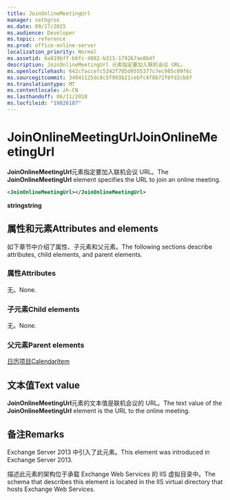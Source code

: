```yaml
---
title: JoinOnlineMeetingUrl
manager: sethgros
ms.date: 09/17/2015
ms.audience: Developer
ms.topic: reference
ms.prod: office-online-server
localization_priority: Normal
ms.assetid: 6a819bff-b6fc-4082-b311-179267ae8b4f
description: JoinOnlineMeetingUrl 元素指定要加入联机会议 URL。
ms.openlocfilehash: 642cfaccefc5342f705d9555377c7ec985c09f6c
ms.sourcegitcommit: 34041125dc8c5f993b21cebfc4f8b72f0fd2cb6f
ms.translationtype: MT
ms.contentlocale: zh-CN
ms.lasthandoff: 06/11/2018
ms.locfileid: "19826187"
---
```

# <a name="joinonlinemeetingurl"></a><span data-ttu-id="eda8e-103">JoinOnlineMeetingUrl</span><span class="sxs-lookup"><span data-stu-id="eda8e-103">JoinOnlineMeetingUrl</span></span>

<span data-ttu-id="eda8e-104">**JoinOnlineMeetingUrl**元素指定要加入联机会议 URL。</span><span class="sxs-lookup"><span data-stu-id="eda8e-104">The **JoinOnlineMeetingUrl** element specifies the URL to join an online meeting.</span></span> 
  
```XML
<JoinOnlineMeetingUrl></JoinOnlineMeetingUrl>
```

 <span data-ttu-id="eda8e-105">**string**</span><span class="sxs-lookup"><span data-stu-id="eda8e-105">**string**</span></span>
## <a name="attributes-and-elements"></a><span data-ttu-id="eda8e-106">属性和元素</span><span class="sxs-lookup"><span data-stu-id="eda8e-106">Attributes and elements</span></span>

<span data-ttu-id="eda8e-107">如下章节中介绍了属性、子元素和父元素。</span><span class="sxs-lookup"><span data-stu-id="eda8e-107">The following sections describe attributes, child elements, and parent elements.</span></span>
  
### <a name="attributes"></a><span data-ttu-id="eda8e-108">属性</span><span class="sxs-lookup"><span data-stu-id="eda8e-108">Attributes</span></span>

<span data-ttu-id="eda8e-109">无。</span><span class="sxs-lookup"><span data-stu-id="eda8e-109">None.</span></span>
  
### <a name="child-elements"></a><span data-ttu-id="eda8e-110">子元素</span><span class="sxs-lookup"><span data-stu-id="eda8e-110">Child elements</span></span>

<span data-ttu-id="eda8e-111">无。</span><span class="sxs-lookup"><span data-stu-id="eda8e-111">None.</span></span>
  
### <a name="parent-elements"></a><span data-ttu-id="eda8e-112">父元素</span><span class="sxs-lookup"><span data-stu-id="eda8e-112">Parent elements</span></span>

[<span data-ttu-id="eda8e-113">日历项目</span><span class="sxs-lookup"><span data-stu-id="eda8e-113">CalendarItem</span></span>](calendaritem.md)
  
## <a name="text-value"></a><span data-ttu-id="eda8e-114">文本值</span><span class="sxs-lookup"><span data-stu-id="eda8e-114">Text value</span></span>

<span data-ttu-id="eda8e-115">**JoinOnlineMeetingUrl**元素的文本值是联机会议的 URL。</span><span class="sxs-lookup"><span data-stu-id="eda8e-115">The text value of the **JoinOnlineMeetingUrl** element is the URL to the online meeting.</span></span> 
  
## <a name="remarks"></a><span data-ttu-id="eda8e-116">备注</span><span class="sxs-lookup"><span data-stu-id="eda8e-116">Remarks</span></span>

<span data-ttu-id="eda8e-117">Exchange Server 2013 中引入了此元素。</span><span class="sxs-lookup"><span data-stu-id="eda8e-117">This element was introduced in Exchange Server 2013.</span></span>
  
<span data-ttu-id="eda8e-118">描述此元素的架构位于承载 Exchange Web Services 的 IIS 虚拟目录中。</span><span class="sxs-lookup"><span data-stu-id="eda8e-118">The schema that describes this element is located in the IIS virtual directory that hosts Exchange Web Services.</span></span>
  

